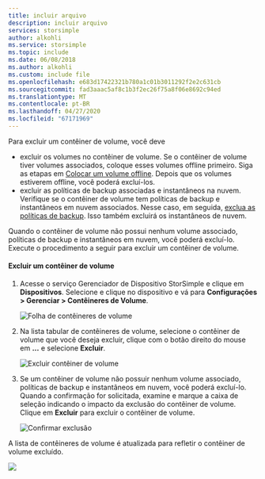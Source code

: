 ```yaml
---
title: incluir arquivo
description: incluir arquivo
services: storsimple
author: alkohli
ms.service: storsimple
ms.topic: include
ms.date: 06/08/2018
ms.author: alkohli
ms.custom: include file
ms.openlocfilehash: e683d17422321b780a1c01b3011292f2e2c631cb
ms.sourcegitcommit: fad3aaac5af8c1b3f2ec26f75a8f06e8692c94ed
ms.translationtype: MT
ms.contentlocale: pt-BR
ms.lasthandoff: 04/27/2020
ms.locfileid: "67171969"
---
```

Para excluir um contêiner de volume, você deve
 - excluir os volumes no contêiner de volume. Se o contêiner de volume tiver volumes associados, coloque esses volumes offline primeiro. Siga as etapas em [Colocar um volume offline](../articles/storsimple/storsimple-8000-manage-volumes-u2.md#take-a-volume-offline). Depois que os volumes estiverem offline, você poderá excluí-los. 
 - excluir as políticas de backup associadas e instantâneos na nuvem. Verifique se o contêiner de volume tem políticas de backup e instantâneos em nuvem associados. Nesse caso, em seguida, [exclua as políticas de backup](../articles/storsimple/storsimple-8000-manage-backup-policies-u2.md#delete-a-backup-policy). Isso também excluirá os instantâneos de nuvem. 
 
Quando o contêiner de volume não possui nenhum volume associado, políticas de backup e instantâneos em nuvem, você poderá excluí-lo. Execute o procedimento a seguir para excluir um contêiner de volume.

#### <a name="to-delete-a-volume-container"></a>Excluir um contêiner de volume
1. Acesse o serviço Gerenciador de Dispositivo StorSimple e clique em **Dispositivos**. Selecione e clique no dispositivo e vá para **Configurações > Gerenciar > Contêineres de Volume**.

    ![Folha de contêineres de volume](./media/storsimple-8000-create-volume-container/createvolumecontainer2.png)

2. Na lista tabular de contêineres de volume, selecione o contêiner de volume que você deseja excluir, clique com o botão direito do mouse em **...** e selecione **Excluir**.

    ![Excluir contêiner de volume](./media/storsimple-8000-delete-volume-container/deletevolumecontainer1.png)

3. Se um contêiner de volume não possuir nenhum volume associado, políticas de backup e instantâneos em nuvem, você poderá excluí-lo. Quando a confirmação for solicitada, examine e marque a caixa de seleção indicando o impacto da exclusão do contêiner de volume. Clique em **Excluir** para excluir o contêiner de volume.

    ![Confirmar exclusão](./media/storsimple-8000-delete-volume-container/deletevolumecontainer2.png)

A lista de contêineres de volume é atualizada para refletir o contêiner de volume excluído.

![](./media/storsimple-8000-delete-volume-container/deletevolumecontainer5.png)


